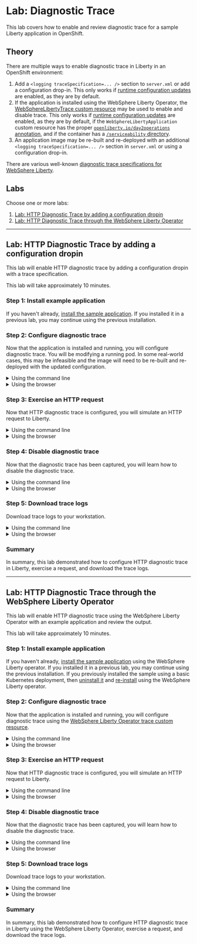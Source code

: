 # Lab: Diagnostic Trace

This lab covers how to enable and review diagnostic trace for a sample Liberty application in OpenShift.

## Theory

There are multiple ways to enable diagnostic trace in Liberty in an OpenShift environment:

1. Add a `<logging traceSpecification=... />` section to `server.xml` or add a configuration drop-in. This only works if [runtime configuration updates](https://www.ibm.com/docs/en/was-liberty/base?topic=manually-controlling-dynamic-updates) are enabled, as they are by default.
1. If the application is installed using the WebSphere Liberty Operator, the [WebSphereLibertyTrace custom resource](https://www.ibm.com/docs/en/was-liberty/base?topic=resources-webspherelibertytrace-custom-resource) may be used to enable and disable trace. This only works if [runtime configuration updates](https://www.ibm.com/docs/en/was-liberty/base?topic=manually-controlling-dynamic-updates) are enabled, as they are by default, if the `WebSphereLibertyApplication` custom resource has the proper [`openliberty.io/day2operations` annotation](https://www.ibm.com/docs/en/was-liberty/base?topic=resources-webspherelibertytrace-custom-resource), and if the container has a [`/serviceability` directory](https://www.ibm.com/docs/en/was-liberty/base?topic=operator-storage-serviceability).
1. An application image may be re-built and re-deployed with an additional `<logging traceSpecification=... />` section in `server.xml` or using a configuration drop-in.

There are various well-known [diagnostic trace specifications for WebSphere Liberty](https://www.ibm.com/support/pages/set-trace-and-get-full-dump-websphere-liberty).

## Labs

Choose one or more labs:

1. [Lab: HTTP Diagnostic Trace by adding a configuration dropin](#lab-http-diagnostic-trace-by-adding-a-configuration-dropin)
1. [Lab: HTTP Diagnostic Trace through the WebSphere Liberty Operator](#lab-http-diagnostic-trace-through-the-websphere-liberty-operator)

-----

## Lab: HTTP Diagnostic Trace by adding a configuration dropin

This lab will enable HTTP diagnostic trace by adding a configuration dropin with a trace specification.

This lab will take approximately 10 minutes.

### Step 1: Install example application

If you haven't already, [install the sample application](lab_liberty_install_app.md). If you installed it in a previous lab, you may continue using the previous installation.

### Step 2: Configure diagnostic trace

Now that the application is installed and running, you will configure diagnostic trace. You will be modifying a running pod. In some real-world cases, this may be infeasible and the image will need to be re-built and re-deployed with the updated configuration.

<details markdown="1">
<summary>Using the command line</summary>

1. List the pods for the example application deployment; for example:

        oc get pods
   Example output:

        NAME                          READY   STATUS    RESTARTS   AGE
        libertydiag-b98748954-mgj64   1/1     Running   0          97s

1. Open a shell into the pod by replacing `$POD` with a pod name from the previous command:

        oc rsh -t $POD
   For example:

        oc rsh -t libertydiag-b98748954-mgj64

1. Copy and paste the following command and press `Enter`. Liberty will dynamically update the diagnostic trace configuration in the server.

```
echo '<?xml version="1.0" encoding="UTF-8"?><server><logging traceSpecification="*=info:com.ibm.ws.webcontainer*=all:com.ibm.wsspi.webcontainer*=all:HTTPChannel=all:GenericBNF=all:HTTPDispatcher=all" maxFileSize="100" maxFiles="10" /></server>' > /config/configDropins/overrides/trace.xml
```

</details>

<details markdown="1">
<summary>Using the browser</summary>

1. In the `Topology` view of the [`Developer` perspective](openshift_perspective.md), click on the `libertydiag` circle, then click the `Resources` tab in the drawer on the right, and then click on the one pod that's running:  
   ![](images/topology_selectpod.png)
1. Click on the `Terminal` tab to open a remote shell into the running container in the pod:  
   ![](images/pod_terminal.png)
1. Copy and paste the following command and press `Enter`. Liberty will dynamically update the diagnostic trace configuration in the server.

```
echo '<?xml version="1.0" encoding="UTF-8"?><server><logging traceSpecification="*=info:com.ibm.ws.webcontainer*=all:com.ibm.wsspi.webcontainer*=all:HTTPChannel=all:GenericBNF=all:HTTPDispatcher=all" maxFileSize="100" maxFiles="10" /></server>' > /config/configDropins/overrides/trace.xml
```

</details>

### Step 3: Exercise an HTTP request

Now that HTTP diagnostic trace is configured, you will simulate an HTTP request to Liberty.

<details markdown="1">
<summary>Using the command line</summary>

1. Request the following web page from your terminal to simulate an HTTP request:
    1. macOS, Linux, or Windows with Cygwin:  

            curl -k -s "https://$(oc get route libertydiag "--output=jsonpath={.spec.host}")/servlet/Sleep"

    1. Windows with Command Prompt:
        1. Ensure you have [`curl` for Windows](https://curl.se/windows/) installed
        1. List the application's URL:

                oc get route libertydiag "--output=jsonpath={.spec.host}{'\n'}"

        1. Execute the following command, replacing `$HOST` with the output of the previous command:

                curl -k -s "https://$HOST/servlet/Sleep"

</details>

<details markdown="1">
<summary>Using the browser</summary>

1. Click on the `/servlet/Sleep` link from the libertydiag application homepage:  
   ![](images/sleepservlet.png)

</details>

### Step 4: Disable diagnostic trace

Now that the diagnostic trace has been captured, you will learn how to disable the diagnostic trace.

<details markdown="1">
<summary>Using the command line</summary>

1. List the pods for the example application deployment; for example:

        oc get pods
   Example output:

        NAME                          READY   STATUS    RESTARTS   AGE
        libertydiag-b98748954-mgj64   1/1     Running   0          97s

1. Open a shell into the pod by replacing `$POD` with a pod name from the previous command:

        oc rsh -t $POD
   For example:

        oc rsh -t libertydiag-b98748954-mgj64

1. Copy and paste the following command and press `Enter`. Liberty will dynamically update the diagnostic trace configuration in the server back to its original value.

        rm /config/configDropins/overrides/trace.xml

</details>

<details markdown="1">
<summary>Using the browser</summary>

1. In the `Topology` view of the [`Developer` perspective](openshift_perspective.md), click on the `libertydiag` circle, then click the `Resources` tab in the drawer on the right, and then click on the one pod that's running:  
   ![](images/topology_selectpod.png)
1. Click on the `Terminal` tab to open a remote shell into the running container in the pod:  
   ![](images/pod_terminal.png)
1. Copy and paste the following command and press `Enter`. Liberty will dynamically update the diagnostic trace configuration in the server back to its original value.

        rm /config/configDropins/overrides/trace.xml

</details>

### Step 5: Download trace logs

Download trace logs to your workstation.

<details markdown="1">
<summary>Using the command line</summary>

1. List the pods for the example application deployment; for example:

        oc get pods
   Example output:

        NAME                          READY   STATUS    RESTARTS   AGE
        libertydiag-ddf5f95b6-wj6dm   1/1     Running   0          97s

1. Download the logs by replacing `$POD` with a pod name from above. Note that `oc cp` does not support wildcards so the whole directory (or a single file) must be downloaded.

        oc cp $POD:/logs .
   For example:

        oc cp libertydiag-ddf5f95b6-wj6dm:/logs .

1. You should be able to find the `Sleep` request executed above; for example:

        [1/3/23 16:48:19:462 UTC] 0000006d id=00000000 com.ibm.ws.webcontainer.servlet.ServletWrapper               > handleRequest ServletWrapper[com.example.servlet.Sleep:[/servlet/Sleep]] ,request-> com.ibm.ws.webcontainer40.srt.SRTServletRequest40@20a8494e ,response-> com.ibm.ws.webcontainer40.srt.SRTServletResponse40@86c16c72 ENTRY
        
        [1/3/23 16:48:19:473 UTC] 0000006d id=00000000 com.example.util.BaseServlet                                 I libertydiag: Invoking com.example.servlet.Sleep by anonymous (10.254.20.1)... []
        
        [1/3/23 16:48:20:482 UTC] 0000006d id=00000000 com.example.util.BaseServlet                                 I libertydiag: Done com.example.servlet.Sleep
     
        [1/3/23 16:48:20:495 UTC] 0000006d id=7d221183 com.ibm.ws.webcontainer.osgi.DynamicVirtualHost              3 Webcontainer handleRequest complete for--> [/servlet/Sleep], mapped webApp context [com.ibm.ws.webcontainer40.osgi.webapp.WebApp40@35a6e71f[libertydiag#libertydiag.war]], inboundConnection --> [com.ibm.ws.http.dispatcher.internal.channel.HttpDispatcherLink@22dbf0bd], this --> com.ibm.ws.webcontainer.osgi.DynamicVirtualHost$2@7d221183

</details>

<details markdown="1">
<summary>Using the browser</summary>

Files other than native logs (equivalent to Liberty's `console.log`) cannot be downloaded through the browser. You must use the command line steps above. Alternatively, you may use the `Terminal` tab of the pod and `cat` the file in the browser.

</details>

### Summary

In summary, this lab demonstrated how to configure HTTP diagnostic trace in Liberty, exercise a request, and download the trace logs.

-----

## Lab: HTTP Diagnostic Trace through the WebSphere Liberty Operator

This lab will enable HTTP diagnostic trace using the WebSphere Liberty Operator with an example application and review the output.

This lab will take approximately 10 minutes.

### Step 1: Install example application

If you haven't already, [install the sample application](lab_liberty_install_app.md) using the WebSphere Liberty operator. If you installed it in a previous lab, you may continue using the previous installation. If you previously installed the sample using a basic Kubernetes deployment, then [uninstall it](lab_liberty_uninstall_app.md) and [re-install](lab_liberty_install_app.md) using the WebSphere Liberty operator.

### Step 2: Configure diagnostic trace

Now that the application is installed and running, you will configure diagnostic trace using the [WebSphere Liberty Operator trace custom resource](https://www.ibm.com/docs/en/was-liberty/base?topic=resources-webspherelibertytrace-custom-resource).

<details markdown="1">
<summary>Using the command line</summary>

1. List the pods for the example application deployment; for example:

        oc get pods
   Example output:

        NAME                          READY   STATUS    RESTARTS   AGE
        libertydiag-b98748954-mgj64   1/1     Running   0          97s

1. Create a `trace.yaml` file, replacing `$POD` with the name of the pod from the previous command (e.g. `libertydiag-b98748954-mgj64`):

        apiVersion: liberty.websphere.ibm.com/v1
        kind: WebSphereLibertyTrace
        metadata:
          name: libertytrace1
          annotations:
            day2operation.openliberty.io/targetKinds: Pod
        spec:
          license:
            accept: true
          podName: $POD
          traceSpecification: "*=info:com.ibm.ws.webcontainer*=all:com.ibm.wsspi.webcontainer*=all:HTTPChannel=all:GenericBNF=all:HTTPDispatcher=all"
          maxFileSize: 100
          maxFiles: 5
          disable: false

1. Apply the YAML:

        oc apply -f trace.yaml

</details>

<details markdown="1">
<summary>Using the browser</summary>

1. Ensure the perspective is set to `Developer` in the top left:  
   ![](images/developerperspective.png)
1. Set your current namespace/project to what you were provided. For example:  
   ![](images/selectproject.png)
1. In the `Topology` view of the [`Developer` perspective](openshift_perspective.md), click on the `libertydiag` circle, then click the `Resources` tab in the drawer on the right, and then copy the name of the pod that's running:  
   ![](images/topology_selectpod.png)
1. Click `Operator Backed` on the `+Add` page:  
   ![](images/operatorbacked.png)
1. Click `WebSphereLibertyTrace` and then click `Create`
1. Expand `License` and check `accept`
1. Paste the pod name from the step above into the `podName` text box.
1. Set the `traceSpecification` to:

        *=info:com.ibm.ws.webcontainer*=all:com.ibm.wsspi.webcontainer*=all:HTTPChannel=all:GenericBNF=all:HTTPDispatcher=all

1. Set `maxFileSize` to `100`
1. Click `Create`

</details>

### Step 3: Exercise an HTTP request

Now that HTTP diagnostic trace is configured, you will simulate an HTTP request to Liberty.

<details markdown="1">
<summary>Using the command line</summary>

1. Request the following web page from your terminal to simulate an HTTP request:
    1. macOS, Linux, or Windows with Cygwin:

            curl -k -s "https://$(oc get route libertydiag "--output=jsonpath={.spec.host}")/servlet/Sleep"

    1. Windows with Command Prompt:
        1. Ensure you have [`curl` for Windows](https://curl.se/windows/) installed
        1. List the application's URL:

                oc get route libertydiag "--output=jsonpath={.spec.host}{'\n'}"

        1. Execute the following command, replacing `$HOST` with the output of the previous command:

                curl -k -s "https://$HOST/servlet/Sleep"

</details>

<details markdown="1">
<summary>Using the browser</summary>

1. Click on the `/servlet/Sleep` link from the libertydiag application homepage:  
   ![](images/sleepservlet.png)

</details>

### Step 4: Disable diagnostic trace

Now that the diagnostic trace has been captured, you will learn how to disable the diagnostic trace.

<details markdown="1">
<summary>Using the command line</summary>

1. List `WebSphereLibertyTrace` custom resources; for example:

        oc get wltrace
   Example output:

        NAME            PODNAME                      TRACING
        libertytrace1   libertydiag-5fdf699f-sfwqn   True

1. Delete the custom resource you created earlier; for example:

        oc delete wltrace libertytrace1

</details>

<details markdown="1">
<summary>Using the browser</summary>

1. Click on `Search`, click the `Resources` drop down, search for `trace`, check `WebSphereLibertyTrace`, click the vertical ellipses next to the custom resource created earlier, click `Delete WebSphereLibertyTrace`, and click `Delete`:  
   ![](images/deletetrace.png)


</details>

### Step 5: Download trace logs

Download trace logs to your workstation.

<details markdown="1">
<summary>Using the command line</summary>

1. List the pods for the example application deployment; for example:

        oc get pods
   Example output:

        NAME                          READY   STATUS    RESTARTS   AGE
        libertydiag-ddf5f95b6-wj6dm   1/1     Running   0          97s

1. Download the logs by replacing `$POD` with a pod name from above and `$NAMESPACE` with your namespace. Note that `oc cp` does not support wildcards so the whole directory (or a single file) must be downloaded.

        oc cp $POD:/serviceability/$NAMESPACE/$POD/ .
   For example:

        oc cp libertydiag-ddf5f95b6-wj6dm:/serviceability/user15-namespace/libertydiag-ddf5f95b6-wj6dm/ .

1. You should be able to find the `Sleep` request executed above; for example:

        [1/3/23 16:48:19:462 UTC] 0000006d id=00000000 com.ibm.ws.webcontainer.servlet.ServletWrapper               > handleRequest ServletWrapper[com.example.servlet.Sleep:[/servlet/Sleep]] ,request-> com.ibm.ws.webcontainer40.srt.SRTServletRequest40@20a8494e ,response-> com.ibm.ws.webcontainer40.srt.SRTServletResponse40@86c16c72 ENTRY
        
        [1/3/23 16:48:19:473 UTC] 0000006d id=00000000 com.example.util.BaseServlet                                 I libertydiag: Invoking com.example.servlet.Sleep by anonymous (10.254.20.1)... []
        
        [1/3/23 16:48:20:482 UTC] 0000006d id=00000000 com.example.util.BaseServlet                                 I libertydiag: Done com.example.servlet.Sleep
     
        [1/3/23 16:48:20:495 UTC] 0000006d id=7d221183 com.ibm.ws.webcontainer.osgi.DynamicVirtualHost              3 Webcontainer handleRequest complete for--> [/servlet/Sleep], mapped webApp context [com.ibm.ws.webcontainer40.osgi.webapp.WebApp40@35a6e71f[libertydiag#libertydiag.war]], inboundConnection --> [com.ibm.ws.http.dispatcher.internal.channel.HttpDispatcherLink@22dbf0bd], this --> com.ibm.ws.webcontainer.osgi.DynamicVirtualHost$2@7d221183

</details>

<details markdown="1">
<summary>Using the browser</summary>

Files other than native logs (equivalent to Liberty's `console.log`) cannot be downloaded through the browser. You must use the command line steps above. Alternatively, you may use the `Terminal` tab of the pod and `cat` the file in the browser.

</details>

### Summary

In summary, this lab demonstrated how to configure HTTP diagnostic trace in Liberty using the WebSphere Liberty Operator, exercise a request, and download the trace logs.
